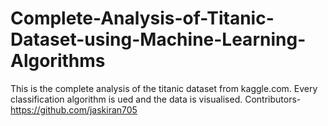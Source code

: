 # Complete-Analysis-of-Titanic-Dataset-using-Machine-Learning-Algorithms
This is the complete analysis of the titanic dataset from kaggle.com. Every classification algorithm is ued and the data is visualised.
Contributors-https://github.com/jaskiran705
